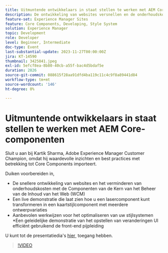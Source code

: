 ```yaml
---
title: Uitmuntende ontwikkelaars in staat stellen te werken met AEM Core-componenten
description: De ontwikkeling van websites versnellen en de onderhoudskosten verlagen met Web Content Management (WCM) Core Components. Een live demonstratie die laat zien hoe u een lasercomponent kunt transformeren in een kaartstijlcomponent met meerdere ontwerpvariaties. Aanbevolen procedures voor het optimaliseren van uw stijlsystemen. Een geleidelijke demonstratie van het opstellen van veranderingen UI efficiënt gebruikend de front-end pijpleiding.
feature-set: Experience Manager Sites
feature: Core Components, Developing, Style System
solution: Experience Manager
topic: Development
role: Developer
level: Beginner, Intermediate
doc-type: Event
last-substantial-update: 2023-11-27T00:00:00Z
jira: KT-14590
thumbnail: 3425841.jpeg
exl-id: 5efcf8ea-8b80-40cb-a55f-bac4d5bdaf5e
duration: 2826
source-git-commit: 088615f28aa91dfd4ba119c11c4c9f8a89441d84
workflow-type: tm+mt
source-wordcount: '146'
ht-degree: 0%

---
```


# Uitmuntende ontwikkelaars in staat stellen te werken met AEM Core-componenten

Sluit u aan bij Kartik Sharma, Adobe Experience Manager Customer Champion, omdat hij waardevolle inzichten en best practices met betrekking tot Core Components importeert.

Duiken voorbereiden in,

* De snellere ontwikkeling van websites en het verminderen van onderhoudskosten met de Componenten van de Kern van het Beheer van de Inhoud van het Web (WCM)
* Een live demonstratie die laat zien hoe u een lasercomponent kunt transformeren in een kaartstijlcomponent met meerdere ontwerpvariaties
* Aanbevolen werkwijzen voor het optimaliseren van uw stijlsystemen
*Een geleidelijke demonstratie van het opstellen van veranderingen UI efficiënt gebruikend de front-end pijpleiding

U kunt tot de presentatiedia&#39;s [&#x200B; hier &#x200B;](/help/learn-from-your-peers/assets/experience-manager/sept2023/aem-core-components.pdf) toegang hebben.

>[!VIDEO](https://video.tv.adobe.com/v/3425841/?learn=on)
